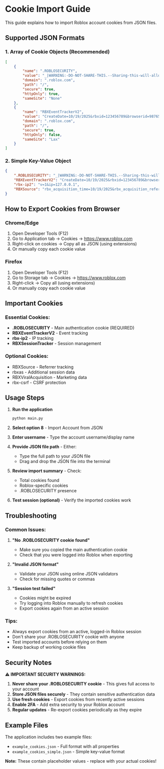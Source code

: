 # Cookie Import Guide

This guide explains how to import Roblox account cookies from JSON files.

## Supported JSON Formats

### 1. Array of Cookie Objects (Recommended)
```json
[
    {
        "name": ".ROBLOSECURITY",
        "value": "_|WARNING:-DO-NOT-SHARE-THIS.--Sharing-this-will-allow-someone-to-log-in-as-you-and-to-steal-your-ROBUX-and-items.|_YOUR_ACTUAL_COOKIE_VALUE",
        "domain": ".roblox.com",
        "path": "/",
        "secure": true,
        "httpOnly": true,
        "sameSite": "None"
    },
    {
        "name": "RBXEventTrackerV2", 
        "value": "CreateDate=10/19/2025&rbxid=123456789&browserid=987654321",
        "domain": ".roblox.com",
        "path": "/",
        "secure": true,
        "httpOnly": false,
        "sameSite": "Lax"
    }
]
```

### 2. Simple Key-Value Object
```json
{
    ".ROBLOSECURITY": "_|WARNING:-DO-NOT-SHARE-THIS.--Sharing-this-will-allow-someone-to-log-in-as-you-and-to-steal-your-ROBUX-and-items.|_YOUR_ACTUAL_COOKIE_VALUE",
    "RBXEventTrackerV2": "CreateDate=10/19/2025&rbxid=123456789&browserid=987654321",
    "rbx-ip2": "v=1&ip=127.0.0.1",
    "RBXSource": "rbx_acquisition_time=10/19/2025&rbx_acquisition_referrer=https://www.roblox.com/"
}
```

## How to Export Cookies from Browser

### Chrome/Edge
1. Open Developer Tools (F12)
2. Go to Application tab → Cookies → https://www.roblox.com
3. Right-click on cookies → Copy all as JSON (using extensions)
4. Or manually copy each cookie value

### Firefox  
1. Open Developer Tools (F12)
2. Go to Storage tab → Cookies → https://www.roblox.com
3. Right-click → Copy all (using extensions)
4. Or manually copy each cookie value

## Important Cookies

### Essential Cookies:
- **.ROBLOSECURITY** - Main authentication cookie (REQUIRED)
- **RBXEventTrackerV2** - Event tracking
- **rbx-ip2** - IP tracking
- **RBXSessionTracker** - Session management

### Optional Cookies:
- RBXSource - Referrer tracking
- rbxas - Additional session data
- RBXViralAcquisition - Marketing data
- rbx-csrf - CSRF protection

## Usage Steps

1. **Run the application**
   ```bash
   python main.py
   ```

2. **Select option 8** - Import Account from JSON

3. **Enter username** - Type the account username/display name

4. **Provide JSON file path** - Either:
   - Type the full path to your JSON file
   - Drag and drop the JSON file into the terminal

5. **Review import summary** - Check:
   - Total cookies found
   - Roblox-specific cookies
   - .ROBLOSECURITY presence

6. **Test session (optional)** - Verify the imported cookies work

## Troubleshooting

### Common Issues:

1. **"No .ROBLOSECURITY cookie found"**
   - Make sure you copied the main authentication cookie
   - Check that you were logged into Roblox when exporting

2. **"Invalid JSON format"**
   - Validate your JSON using online JSON validators
   - Check for missing quotes or commas

3. **"Session test failed"**
   - Cookies might be expired
   - Try logging into Roblox manually to refresh cookies
   - Export cookies again from an active session

### Tips:
- Always export cookies from an active, logged-in Roblox session
- Don't share your .ROBLOSECURITY cookie with anyone
- Test imported accounts before relying on them
- Keep backup of working cookie files

## Security Notes

⚠️ **IMPORTANT SECURITY WARNINGS:**

1. **Never share your .ROBLOSECURITY cookie** - This gives full access to your account
2. **Store JSON files securely** - They contain sensitive authentication data
3. **Use fresh cookies** - Export cookies from recently active sessions
4. **Enable 2FA** - Add extra security to your Roblox account
5. **Regular updates** - Re-export cookies periodically as they expire

## Example Files

The application includes two example files:
- `example_cookies.json` - Full format with all properties
- `example_cookies_simple.json` - Simple key-value format

**Note:** These contain placeholder values - replace with your actual cookies!
